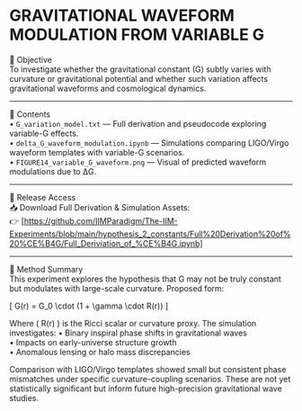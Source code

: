 # **GRAVITATIONAL WAVEFORM MODULATION FROM VARIABLE G**

🧪 Objective  
To investigate whether the gravitational constant (G) subtly varies with curvature or gravitational potential and whether such variation affects gravitational waveforms and cosmological dynamics.

---

📂 Contents  
• `G_variation_model.txt` — Full derivation and pseudocode exploring variable-G effects.  
• `delta_G_waveform_modulation.ipynb` — Simulations comparing LIGO/Virgo waveform templates with variable-G scenarios.  
• `FIGURE14_variable_G_waveform.png` — Visual of predicted waveform modulations due to ΔG.

---

🔗 Release Access  
📥 Download Full Derivation & Simulation Assets:  
👉 [https://github.com/IIMParadigm/The-IIM-Experiments/blob/main/hypothesis_2_constants/Full%20Derivation%20of%20%CE%B4G/Full_Deriviation_of_%CE%B4G.ipynb]

---

🔬 Method Summary  
This experiment explores the hypothesis that G may not be truly constant but modulates with large-scale curvature. Proposed form:

\[
G(r) = G_0 \cdot (1 + \gamma \cdot R(r))
\]

Where \( R(r) \) is the Ricci scalar or curvature proxy. The simulation investigates:
• Binary inspiral phase shifts in gravitational waves  
• Impacts on early-universe structure growth  
• Anomalous lensing or halo mass discrepancies

Comparison with LIGO/Virgo templates showed small but consistent phase mismatches under specific curvature-coupling scenarios. These are not yet statistically significant but inform future high-precision gravitational wave studies.

